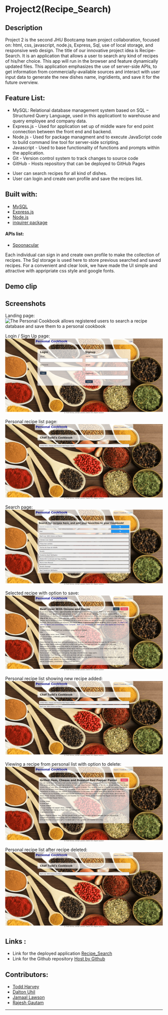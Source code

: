 # Project2(Recipe_Search)

## Description
Project 2 is the second JHU Bootcamp team project collaboration, focused on: html, css, javascript, node.js, Express, Sql, use of local storage, and responsive web design. The title of our innovative project idea is Recipe-Search.  It is an application that allows a user to search any kind of recipes of his/her choice. This app will run in the browser and feature dynamically updated files. This application emphasizes the use of server-side APIs, to get information from commercially-available sources and interact with user input data to generate the new dishes name, ingridients, and save it for the future overview.

## Feature List:
- MySQL: Relational database management system based on SQL – Structured Query Language, used in this applicationt to warehouse and query employee and company data.
- Express.js - Used for application set up of middle ware for end point connection between the front end and backend.
- Node.js - Used for package managment and to execute JavaScript code to build command line tool for server-side scripting.
- Javascript - Used to base functionality of functions and prompts within the application.
- Git - Version control system to track changes to source code
- GitHub - Hosts repository that can be deployed to GitHub Pages


* User can search recipes for all kind of dishes.
* User can login and create own profile and save the recipes list.


## Built with:

- [MySQL](https://developer.mozilla.org/en-US/docs/Glossary/SQL)
- [Express.js](https://developer.mozilla.org/en-US/docs/Learn/Server-side/Express_Nodejs)
- [Node.js](https://developer.mozilla.org/en-US/docs/Glossary/Node.js?retiredLocale=hu)
- [inquirer package](https://www.npmjs.com/package/inquirer)

#### APIs list:
* [Spoonacular](https://spoonacular.com/food-api)

Each individual can sign in and create own profile to make the collection of recipes. The Sql storage is used here to store previous searched and saved recipes. For a convenient and clear look, we have made the UI simple and attractive with appripriate css style and google fonts. 

## Demo clip

## Screenshots
Landing page:
![The Personal Cookbook allows registered users to search a recipe database and save them to a personal cookbook](./public/images/)

Login / Sign Up page:
![The Personal Cookbook allows registered users to search a recipe database and save them to a personal cookbook](./public/images/personal-cookbook-2.png)

Personal recipe list page:
![The Personal Cookbook allows registered users to search a recipe database and save them to a personal cookbook](./public/images/personal-cookbook-3.png)

Search page:
![The Personal Cookbook allows registered users to search a recipe database and save them to a personal cookbook](./public/images/personal-cookbook-4.png)

Selected recipe with option to save:
![The Personal Cookbook allows registered users to search a recipe database and save them to a personal cookbook](./public/images/personal-cookbook-5.png)

Personal recipe list showing new recipe added:
![The Personal Cookbook allows registered users to search a recipe database and save them to a personal cookbook](./public/images/personal-cookbook-6.png)

Viewing a recipe from personal list with option to delete:
![The Personal Cookbook allows registered users to search a recipe database and save them to a personal cookbook](./public/images/personal-cookbook-7.png)

Personal recipe list after recipe deleted:
![The Personal Cookbook allows registered users to search a recipe database and save them to a personal cookbook](./public/images/personal-cookbook-8.png)


## Links :

* Link for the deployed application [Recipe_Search]()
* Link for the Github repository [Host by Github](https://github.com/tharveyster/recipe-search)



## Contributors:
* [Todd Harvey](https://github.com/tharveyster)
* [Dalton Uhil](https://github.com/duhl91)
* [Jamaal Lawson](https://github.com/Maalie04)
* [Rajesh Gautam](https://github.com/Rajesh295-dev)


- - -
